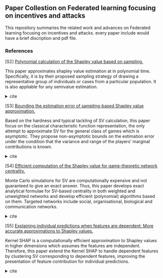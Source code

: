 ## Paper Collestion on Federated learning focusing on incentives and attacks

This repository summaries the related work and advances on Federated learning focusing on incentives and attacks. every paper include would have a brief discription and pdf file.

### References

[S2] [Polynomial calculation of the Shapley value based on sampling.](./ref/Polynomial_calculation_of_the_Shapley_value.pdf)

This paper approximates shapley value estimation at in polynomial time. Specifically, it is by their proposed sampling strategy of drawing a representative group of individuals or cases from a particular population. It is also appliable for any semivalue estimation.

<details>
<summary>cite</summary>
Castro, J., Gómez, D., & Tejada, J. (2009). Polynomial calculation of the Shapley value based on sampling. Computers & Operations Research, 36(5), 1726-1730.
</details>

[S3] [Bounding the estimation error of sampling-based Shapley value approximation.](./ref/Bounding_the_Estimation_Error.pdf)

Based on the hardness and typical tackling of SV calculation, this paper focus on the classical characteristic function representation, the only attempt to approximate SV for the general class of games which is asymptotic. They propose non-asymptotic bounds on the estimation error under the condition that the variance and range of the players’ marginal contributions is known.

<details>
<summary>cite</summary>
Maleki, S., Tran-Thanh, L., Hines, G., Rahwan, T., & Rogers, A. (2013). Bounding the estimation error of sampling-based Shapley value approximation. arXiv preprint arXiv:1306.4265.
</details>

[S4] [Efficient computation of the Shapley value for game-theoretic network centrality.](./ref/Efficient_Computation_of_the_Shapley_Value.pdf)

Monte Carlo simulations for SV are computationally expensive and not guaranteed to give an exact answer. Thus, this paper develops exact analytical formulae for SV-based centrality in both weighted and unweighted networks and develop efficient (polynomial) algorithms based on them. Targeted networks include social, organisational, biological and communication networks.

<details>
<summary>cite</summary>
Michalak, T. P., Aadithya, K. V., Szczepanski, P. L., Ravindran, B., & Jennings, N. R. (2013). Efficient computation of the Shapley value for game-theoretic network centrality. Journal of Artificial Intelligence Research, 46, 607-650.
</details>

[S5] [Explaining individual predictions when features are dependent: More accurate approximations to Shapley values.](./ref/Explaining_individual_predictions_when_features.pdf)

Kernel SHAP is a computationally efficient approximation to Shapley values in higher dimensions which assumes the features are independent. Therefore, this paper extend the Kernel SHAP to handle dependent features by clustering SV corresponding to dependent features, improving the presentation of feature contribution for individual predictions.
<details>
<summary>cite</summary>
Aas, K., Jullum, M., & Løland, A. (2019). Explaining individual predictions when features are dependent: More accurate approximations to Shapley values. arXiv preprint arXiv:1903.10464.
</details>

